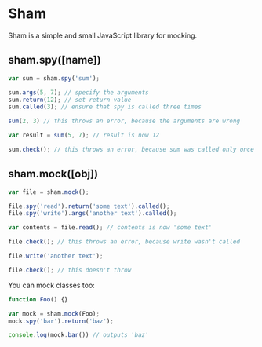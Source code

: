 Sham
====

Sham is a simple and small JavaScript library for mocking.

sham.spy([name])
------------------

```javascript
var sum = sham.spy('sum');

sum.args(5, 7); // specify the arguments
sum.return(12); // set return value
sum.called(3); // ensure that spy is called three times

sum(2, 3) // this throws an error, because the arguments are wrong

var result = sum(5, 7); // result is now 12

sum.check(); // this throws an error, because sum was called only once
```

sham.mock([obj])
-------------

```javascript
var file = sham.mock();

file.spy('read').return('some text').called();
file.spy('write').args('another text').called();

var contents = file.read(); // contents is now 'some text'

file.check(); // this throws an error, because write wasn't called

file.write('another text');

file.check(); // this doesn't throw
```

You can mock classes too:

```javascript
function Foo() {}

var mock = sham.mock(Foo);
mock.spy('bar').return('baz');

console.log(mock.bar()) // outputs 'baz'
```
